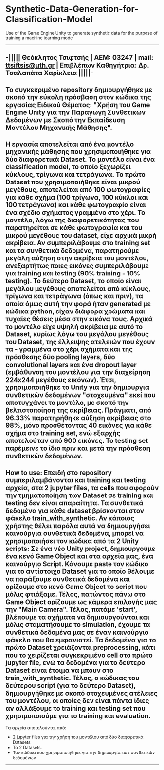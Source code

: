 # Synthetic-Data-Generation-for-Classification-Model
Use of the Game Engine Unity to generate synthetic data for the purpose of training a machine learning model

-----------------------------------------------------------------------------------------------------------------------
-|||||  Θεόκλητος Τσιφτσής | ΑΕΜ: 03247 | mail: ttsiftsis@uth.gr | Επιβλέπων Καθηγήτρια: Δρ. Τσαλαπάτα Χαρίκλεια |||||-
-----------------------------------------------------------------------------------------------------------------------

Το συγκεκριμένο repository δημιουργήθηκε με σκοπό την εύκολη πρόσβαση στον κώδικα της εργασίας Ειδικού Θέματος: 
"Χρήση του Game Engine Unity για την Παραγωγή Συνθετικών Δεδομένων με Σκοπό την Εκπαίδευση Μοντέλου Μηχανικής Μάθησης".
-----------------------------------------------------------------------------------------------------------------------
Η εργασία αποτελείται από ένα μοντέλο μηχανικής μάθησης που χρησιμοποιήθηκε για δύο διαφορετικά Dataset. Το μοντέλο
είναι ένα classification model, το οποίο ξεχωρίζει κύκλους, τρίγωνα και τετράγωνα. Το πρώτο Dataset που χρησιμοποιήθηκε
είναι μικρού μεγέθους, αποτελείται από 100 φωτογραφίες για κάθε σχήμα (100 τρίγωνα, 100 κύκλοι και 100 τετράγωνα) και
κάθε φωτογραφία είναι ένα σχέδιο σχήματος γραμμένο στο χέρι. Το μοντέλο, λόγω της διαφορετικότητας που παρατηρείται σε
κάθε φωτογραφία και του μικρού μεγέθους του dataset, είχε αρχικά μικρή ακρίβεια. Αν συμπεριλάβουμε στο training set και
τα συνθετικά δεδομένα, παρατηρούμε μεγάλη αύξηση στην ακρίβεια του μοντέλου, ανεξαρτήτως ποιες εικόνες συμπεριλάβουμε
για training και testing (90% training - 10% testing). Το δεύτερο Dataset, το οποίο είναι μεγάλου μεγέθους αποτελείται
από κύκλους, τρίγωνα και τετράγωνα (όπως και πριν), τα οποία όμως αυτή την φορά ήταν generated με κώδικα python, είχαν
διάφορα χρώματα και τυχαίες θέσεις μέσα στην εικόνα τους. Αρχικά το μοντέλο είχε υψηλή ακρίβεια με αυτό το Dataset,
κυρίως λόγω του μεγάλου μεγέθους του Dataset, της έλλειψης ατελειών που έχουν τα - γραμμένα στο χέρι σχήματα και της
πρόσθεσης δύο pooling layers, δύο convolutional layers και ένα dropout layer (εμβάθυνση του μοντέλου για την διαχείρηση
224x244 μεγέθους εικόνων). Έτσι, χρησιμοποιήθηκε το Unity για την δημιουργία συνθετικών δεδομένων "στοχευμένα" εκεί που
αποτυγχάνει το μοντέλο, με σκοπό την βελτιστοποίηση της ακρίβειας. Πράγματι, από 96.33% παρατηρήθηκε αύξηση ακρίβειας
στο 98%, μόνο προσθέτοντας 40 εικόνες για κάθε σχήμα στο training set, ενώ εξαρχής αποτελούταν από 900 εικόνες. Το
testing set παρέμεινε το ίδιο πριν και μετά την πρόσθεση συνθετικών δεδομένων.
-----------------------------------------------------------------------------------------------------------------------
How to use:
Επειδή στο repository συμπεριλαμβάνονται και training και testing αρχεία, στα 2 jupyter files, τα cells που αφορούν την
τμηματοποίηση των Dataset σε training και testing δεν είναι απαραίτητα. Τα συνθετικά δεδομένα για κάθε dataset
βρίσκονται στον φάκελο train_with_synthetic. Αν κάποιος χρήστης θέλει παρόλα αυτά να δημιουργήσει καινούργια συνθετικά
δεδομένα, μπορεί να χρησιμοποιήσει τον κώδικα από τα 2 Unity scripts:
Σε ένα νέο Unity project, δημιουργούμε ένα κενό Game Object και στα αρχεία μας, ένα καινούργιο Script. Κάνουμε paste
τον κώδικο για το αντίστοιχο Dataset για το οποίο θέλουμε να παράξουμε συνθετικά δεδομένα και ορίζουμε στο κενό Game
Object το script που μόλις φτιάξαμε. Τέλος, πατώντας πάνω στο Game Object ορίζουμε ως κάμερα επιλογής μας την "Main 
Camera". Τέλος, πατάμε 'start', βλέπουμε τα σχήματα να δημιουργούνται και μόλις σταματήσουμε το simulation, έχουμε τα
συνθετικά δεδομένα μας σε έναν καινούργιο φάκελο που θα εμφανιστεί. Τα δεδομένα για το πρώτο Dataset χρειάζονται 
preprocessing, κάτι που το χειρίζεται συγκεκριμένο cell στο πρώτο jupyter file, ενώ τα δεδομένα για το δεύτερο Dataset
είναι έτοιμα να μπουν στο train_with_synthetic. Τέλος, ο κώδικας του δεύτερου script (για το δεύτερο Dataset),
δημιουργήθηκε με σκοπό στοχευμένες ατέλειες του μοντέλου, οι οποίες δεν είναι πάντα ίδιες αν αλλάξουμε το training και
testing set που χρησιμοποιούμε για το training και evaluation.
-----------------------------------------------------------------------------------------------------------------------
Τα αρχεία αποτελούνται από:
- 2 jupyter files για την χρήση του μοντέλου από δύο διαφορετικά Datasets
- Τα 2 Datasets.
- Τον κώδικα που χρησιμοποιήθηκε για την δημιουργία των συνθετικών δεδομένων
-----------------------------------------------------------------------------------------------------------------------
